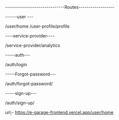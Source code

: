 ------------------------------Routes------------------

------user ---

/user/home
/user-profile/profile


----service-provider----

/service-provider/analytics


-----auth---

/auth/login


-----Forgot-password---

/auth/forgot-password/

-----sign-up---

/auth/sign-up/

url;-
https://e-garage-frontend.vercel.app/user/home